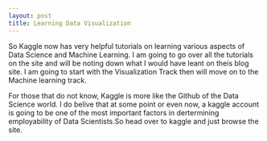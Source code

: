 ```yaml
---
layout: post
title: Learning Data Visualization
---
```


So Kaggle now has very helpful tutorials on learning various aspects of Data Science and Machine Learning. I am going to
go over all the tutorials on the site and will be noting down what I would have leant on theis blog site. I am going to start with 
the Visualization Track then will move on to the Machine learning track.

For those that do not know, Kaggle is more like the Github of the Data Science world. I do belive that at some point or even now, 
a kaggle account is going to be one of the most important factors in dertermining employability of Data Scientists.So head over to kaggle
and just browse the site.
